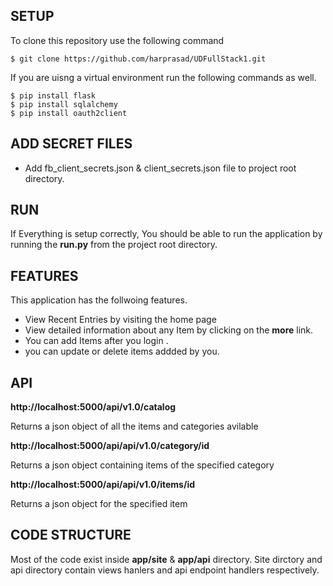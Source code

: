 
## SETUP ##
To clone this repository use the following command 
```
$ git clone https://github.com/harprasad/UDFullStack1.git
```

If you are uisng a virtual environment run the following commands as well.

```
$ pip install flask
$ pip install sqlalchemy
$ pip install oauth2client
```

## ADD SECRET FILES ##
* Add fb_client_secrets.json & client_secrets.json file to project root directory.


## RUN ##
If Everything is setup correctly, You should be able to run the application by running the **run.py** from the project root directory.



## FEATURES ##
This application has the follwoing features.
* View Recent Entries by visiting the home page
* View detailed information about any Item by clicking on the **more** link.
* You can add Items after you login .
* you can update or delete items addded by you.


## API ##

**http://localhost:5000/api/v1.0/catalog**

Returns a json object of all the items and categories avilable 

**http://localhost:5000/api/api/v1.0/category/id**

Returns a json object containing items of the specified category

**http://localhost:5000/api/api/v1.0/items/id**

Returns a json object for the specified item

## CODE STRUCTURE ##
Most of the code exist inside **app/site** & **app/api** directory. Site dirctory and api directory contain views hanlers and api endpoint handlers respectively.


